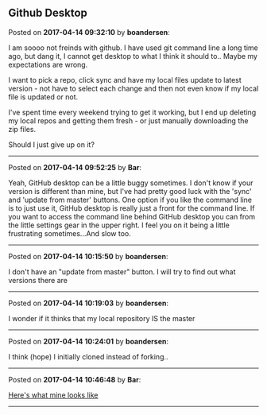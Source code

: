 ## Github Desktop
Posted on **2017-04-14 09:32:10** by **boandersen**:

I am soooo not freinds with github. I have used git command line a long time ago, but dang it, I cannot get desktop to what I think it should to.. Maybe my expectations are wrong.



I want to pick a repo, click sync and have my local files update to latest version - not have to select each change and then not even know if my local file is updated or not.



I've spent time every weekend trying to get it working, but I end up deleting my local repos and getting them fresh - or just manually downloading the zip files.

Should I just give up on it?

---

Posted on **2017-04-14 09:52:25** by **Bar**:

Yeah, GitHub desktop can be a little buggy sometimes. I don't know if your version is different than mine, but I've had pretty good luck with the 'sync' and 'update from master' buttons. One option if you like the command line is to just use it, GitHub desktop is really just a front for the command line. If you want to access the command line behind GitHub desktop you can from the little settings gear in the upper right. I feel you on it being a little frustrating sometimes...And slow too.

---

Posted on **2017-04-14 10:15:50** by **boandersen**:

I don't have an "update from master" button. I will try to find out what versions there are

---

Posted on **2017-04-14 10:19:03** by **boandersen**:

I wonder if it thinks that my local repository IS the master

---

Posted on **2017-04-14 10:24:01** by **boandersen**:

I think (hope) I initially cloned instead of forking..

---

Posted on **2017-04-14 10:46:48** by **Bar**:

[Here's what mine looks like](/images/wg/wgib_updatefrommaster.jpg.jpg)

---

